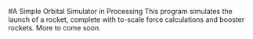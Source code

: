 #A Simple Orbital Simulator in Processing 
This program simulates the launch of a rocket, complete with to-scale force calculations and booster rockets. More to come soon. 
